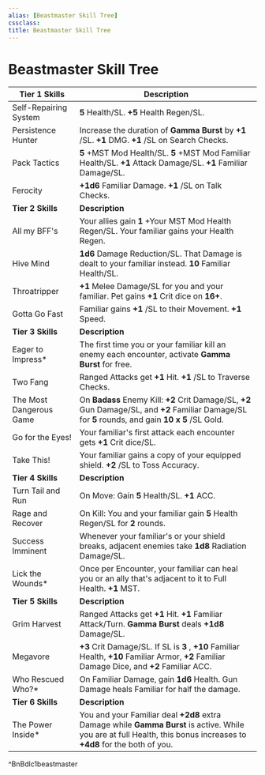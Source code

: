 ```yaml
---
alias: [Beastmaster Skill Tree]
cssclass: 
title: Beastmaster Skill Tree
---
```


# Beastmaster Skill Tree
| **Tier 1 Skills** | **Description** |
| --- | --- |
| Self-Repairing System | **5** Health/SL. **+5** Health Regen/SL. |
| Persistence Hunter | Increase the duration of **Gamma Burst** by **+1** /SL. **+1** DMG. **+1** /SL on Search Checks. |
| Pack Tactics | **5** +MST Mod Health/SL. **5** +MST Mod Familiar Health/SL. **+1** Attack Damage/SL. **+1** Familiar Damage/SL. |
| Ferocity | **+1d6** Familiar Damage. **+1** /SL on Talk Checks. |
| **Tier 2 Skills** | **Description** |
| All my BFF's | Your allies gain **1** +Your MST Mod Health Regen/SL. Your familiar gains your Health Regen. |
| Hive Mind | **1d6** Damage Reduction/SL. That Damage is dealt to your familiar instead. **10** Familiar Health/SL. |
| Throatripper | **+1** Melee Damage/SL for you and your familiar. Pet gains **+1** Crit dice on **16+**. |
| Gotta Go Fast | Familiar gains **+1** /SL to their Movement. **+1** Speed. |
| **Tier 3 Skills** | **Description** |
| Eager to Impress\* | The first time you or your familiar kill an enemy each encounter, activate **Gamma Burst** for free. |
| Two Fang | Ranged Attacks get **+1** Hit. **+1** /SL to Traverse Checks. |
| The Most Dangerous Game | On **Badass** Enemy Kill: **+2** Crit Damage/SL, **+2** Gun Damage/SL, and **+2** Familiar Damage/SL for **5** rounds, and gain **10 x 5** /SL Gold. |
| Go for the Eyes! | Your familiar's first attack each encounter gets **+1** Crit dice/SL. |
| Take This! | Your familiar gains a copy of your equipped shield. **+2** /SL to Toss Accuracy. |
| **Tier 4 Skills** | **Description** |
| Turn Tail and Run | On Move: Gain **5** Health/SL. **+1** ACC. |
| Rage and Recover | On Kill: You and your familiar gain **5** Health Regen/SL for **2** rounds. |
| Success Imminent | Whenever your familiar's or your shield breaks, adjacent enemies take **1d8** Radiation Damage/SL. |
| Lick the Wounds\* | Once per Encounter, your familiar can heal you or an ally that's adjacent to it to Full Health. **+1** MST. |
| **Tier 5 Skills** | **Description** |
| Grim Harvest | Ranged Attacks get **+1** Hit. **+1** Familiar Attack/Turn. **Gamma Burst** deals **+1d8** Damage/SL. |
| Megavore | **+3** Crit Damage/SL. If SL is **3** , **+10** Familiar Health, **+10** Familiar Armor, **+2** Familiar Damage Dice, and **+2** Familiar ACC. |
| Who Rescued Who?\* | On Familiar Damage, gain **1d6** Health. Gun Damage heals Familiar for half the damage. |
| **Tier 6 Skills** | **Description** |
| The Power Inside\* | You and your Familiar deal **+2d8** extra Damage while **Gamma Burst** is active. While you are at full Health, this bonus increases to **+4d8** for the both of you. |
^BnBdlc1beastmaster
